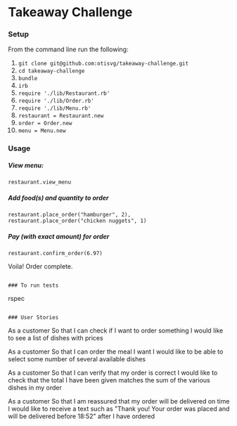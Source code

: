 Takeaway Challenge
==================
 
### Setup

From the command line run the following:
1. ```git clone git@github.com:otisvg/takeaway-challenge.git```
2. ```cd takeaway-challenge```
3. ```bundle```
4. ```irb```
5. ```require './lib/Restaurant.rb'```
6. ```require './lib/Order.rb'```
7. ```require './lib/Menu.rb'```
8. ```restaurant = Restaurant.new```
9. ```order = Order.new```
10. ```menu = Menu.new```

### Usage

##### View menu: 
```restaurant.view_menu```
##### Add food(s) and quantity to order
```restaurant.place_order("hamburger", 2), restaurant.place_order("chicken nuggets", 1)```
##### Pay (with exact amount) for order
```restaurant.confirm_order(6.97)```

Voila! Order complete.
```

### To run tests

```
rspec
```

### User Stories

```
As a customer
So that I can check if I want to order something
I would like to see a list of dishes with prices

As a customer
So that I can order the meal I want
I would like to be able to select some number of several available dishes

As a customer
So that I can verify that my order is correct
I would like to check that the total I have been given matches the sum of the various dishes in my order

As a customer
So that I am reassured that my order will be delivered on time
I would like to receive a text such as "Thank you! Your order was placed and will be delivered before 18:52" after I have ordered
```
